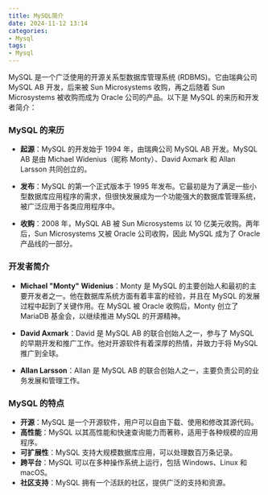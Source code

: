 ```yaml
---
title: MySQL简介
date: 2024-11-12 13:14  
categories:
- Mysql
tags:
- Mysql
---
```


MySQL 是一个广泛使用的开源关系型数据库管理系统 (RDBMS)。它由瑞典公司 MySQL AB 开发，后来被 Sun Microsystems 收购，再之后随着 Sun Microsystems 被收购而成为 Oracle 公司的产品。以下是 MySQL 的来历和开发者简介：

### MySQL 的来历

- **起源**：MySQL 的开发始于 1994 年，由瑞典公司 MySQL AB 开发。MySQL AB 是由 Michael Widenius（昵称 Monty）、David Axmark 和 Allan Larsson 共同创立的。

- **发布**：MySQL 的第一个正式版本于 1995 年发布。它最初是为了满足一些小型数据库应用程序的需求，但很快发展成为一个功能强大的数据库管理系统，被广泛应用于各类应用程序中。

- **收购**：2008 年，MySQL AB 被 Sun Microsystems 以 10 亿美元收购。两年后，Sun Microsystems 又被 Oracle 公司收购，因此 MySQL 成为了 Oracle 产品线的一部分。

### 开发者简介

- **Michael "Monty" Widenius**：Monty 是 MySQL 的主要创始人和最初的主要开发者之一。他在数据库系统方面有着丰富的经验，并且在 MySQL 的发展过程中起到了关键作用。在 MySQL 被 Oracle 收购后，Monty 创立了 MariaDB 基金会，以继续推进 MySQL 的开源精神。

- **David Axmark**：David 是 MySQL AB 的联合创始人之一，参与了 MySQL 的早期开发和推广工作。他对开源软件有着深厚的热情，并致力于将 MySQL 推广到全球。

- **Allan Larsson**：Allan 是 MySQL AB 的联合创始人之一，主要负责公司的业务发展和管理工作。

### MySQL 的特点

- **开源**：MySQL 是一个开源软件，用户可以自由下载、使用和修改其源代码。
- **高性能**：MySQL 以其高性能和快速查询能力而著称，适用于各种规模的应用程序。
- **可扩展性**：MySQL 支持大规模数据库应用，可以处理数百万条记录。
- **跨平台**：MySQL 可以在多种操作系统上运行，包括 Windows、Linux 和 macOS。
- **社区支持**：MySQL 拥有一个活跃的社区，提供广泛的支持和资源。
